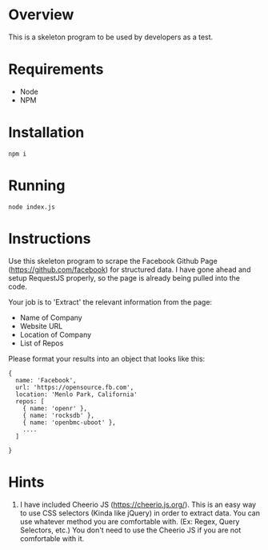 # Overview

This is a skeleton program to be used by developers as a test.


# Requirements

- Node
- NPM

# Installation

```
npm i
```

# Running

```
node index.js
```


# Instructions

Use this skeleton program to scrape the Facebook Github Page (https://github.com/facebook) for structured data. I have gone ahead and setup RequestJS properly, so the page is already being pulled into the code. 

Your job is to 'Extract' the relevant information from the page: 

- Name of Company
- Website URL
- Location of Company
- List of Repos


Please format your results into an object that looks like this: 

```
{
  name: 'Facebook',
  url: 'https://opensource.fb.com',
  location: 'Menlo Park, California'
  repos: [
    { name: 'openr' },
    { name: 'rocksdb' },
    { name: 'openbmc-uboot' },
    ....
  ]

}
```

# Hints

1. I have included Cheerio JS (https://cheerio.js.org/). This is an easy way to use CSS selectors (Kinda like jQuery) in order to extract data. You can use whatever method you are comfortable with. (Ex: Regex, Query Selectors, etc.) You don't need to use the Cheerio JS if you are not comfortable with it. 
